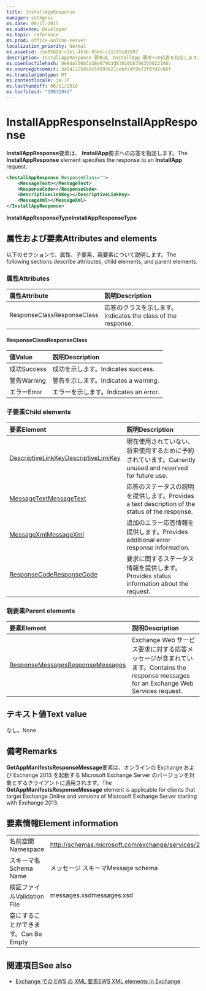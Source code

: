 ```yaml
---
title: InstallAppResponse
manager: sethgros
ms.date: 09/17/2015
ms.audience: Developer
ms.topic: reference
ms.prod: office-online-server
localization_priority: Normal
ms.assetid: c5e0582d-c1e1-453b-93ed-c31165c82697
description: InstallAppResponse 要素は、InstallApp 要求への応答を指定します。
ms.openlocfilehash: 8e8da720b3a38e979b3d83810bb798350822146c
ms.sourcegitcommit: 34041125dc8c5f993b21cebfc4f8b72f0fd2cb6f
ms.translationtype: MT
ms.contentlocale: ja-JP
ms.lasthandoff: 06/11/2018
ms.locfileid: "19831942"
---
```

# <a name="installappresponse"></a><span data-ttu-id="ad175-103">InstallAppResponse</span><span class="sxs-lookup"><span data-stu-id="ad175-103">InstallAppResponse</span></span>

<span data-ttu-id="ad175-104">**InstallAppResponse**要素は、 **InstallApp**要求への応答を指定します。</span><span class="sxs-lookup"><span data-stu-id="ad175-104">The **InstallAppResponse** element specifies the response to an **InstallApp** request.</span></span> 
  
```xml
<InstallAppResponse ResponseClass="">
    <MessageText></MessageText>
    <ResponseCode></ResponseCode>
    <DescriptiveLinkKey></DescriptiveLinkKey>
    <MessageXml></MessageXml>
</InstallAppResponse>
```

 <span data-ttu-id="ad175-105">**InstallAppResponseType**</span><span class="sxs-lookup"><span data-stu-id="ad175-105">**InstallAppResponseType**</span></span>
## <a name="attributes-and-elements"></a><span data-ttu-id="ad175-106">属性および要素</span><span class="sxs-lookup"><span data-stu-id="ad175-106">Attributes and elements</span></span>

<span data-ttu-id="ad175-107">以下のセクションで、属性、子要素、親要素について説明します。</span><span class="sxs-lookup"><span data-stu-id="ad175-107">The following sections describe attributes, child elements, and parent elements.</span></span>
  
### <a name="attributes"></a><span data-ttu-id="ad175-108">属性</span><span class="sxs-lookup"><span data-stu-id="ad175-108">Attributes</span></span>

|<span data-ttu-id="ad175-109">**属性**</span><span class="sxs-lookup"><span data-stu-id="ad175-109">**Attribute**</span></span>|<span data-ttu-id="ad175-110">**説明**</span><span class="sxs-lookup"><span data-stu-id="ad175-110">**Description**</span></span>|
|:-----|:-----|
|<span data-ttu-id="ad175-111">ResponseClass</span><span class="sxs-lookup"><span data-stu-id="ad175-111">ResponseClass</span></span>  <br/> |<span data-ttu-id="ad175-112">応答のクラスを示します。</span><span class="sxs-lookup"><span data-stu-id="ad175-112">Indicates the class of the response.</span></span>  <br/> |
   
#### <a name="responseclass"></a><span data-ttu-id="ad175-113">ResponseClass</span><span class="sxs-lookup"><span data-stu-id="ad175-113">ResponseClass</span></span>

|<span data-ttu-id="ad175-114">**値**</span><span class="sxs-lookup"><span data-stu-id="ad175-114">**Value**</span></span>|<span data-ttu-id="ad175-115">**説明**</span><span class="sxs-lookup"><span data-stu-id="ad175-115">**Description**</span></span>|
|:-----|:-----|
|<span data-ttu-id="ad175-116">成功</span><span class="sxs-lookup"><span data-stu-id="ad175-116">Success</span></span>  <br/> |<span data-ttu-id="ad175-117">成功を示します。</span><span class="sxs-lookup"><span data-stu-id="ad175-117">Indicates success.</span></span>  <br/> |
|<span data-ttu-id="ad175-118">警告</span><span class="sxs-lookup"><span data-stu-id="ad175-118">Warning</span></span>  <br/> |<span data-ttu-id="ad175-119">警告を示します。</span><span class="sxs-lookup"><span data-stu-id="ad175-119">Indicates a warning.</span></span>  <br/> |
|<span data-ttu-id="ad175-120">エラー</span><span class="sxs-lookup"><span data-stu-id="ad175-120">Error</span></span>  <br/> |<span data-ttu-id="ad175-121">エラーを示します。</span><span class="sxs-lookup"><span data-stu-id="ad175-121">Indicates an error.</span></span>  <br/> |
   
### <a name="child-elements"></a><span data-ttu-id="ad175-122">子要素</span><span class="sxs-lookup"><span data-stu-id="ad175-122">Child elements</span></span>

|<span data-ttu-id="ad175-123">**要素**</span><span class="sxs-lookup"><span data-stu-id="ad175-123">**Element**</span></span>|<span data-ttu-id="ad175-124">**説明**</span><span class="sxs-lookup"><span data-stu-id="ad175-124">**Description**</span></span>|
|:-----|:-----|
|[<span data-ttu-id="ad175-125">DescriptiveLinkKey</span><span class="sxs-lookup"><span data-stu-id="ad175-125">DescriptiveLinkKey</span></span>](descriptivelinkkey.md) <br/> |<span data-ttu-id="ad175-126">現在使用されていない、将来使用するために予約されています。</span><span class="sxs-lookup"><span data-stu-id="ad175-126">Currently unused and reserved for future use.</span></span>  <br/> |
|[<span data-ttu-id="ad175-127">MessageText</span><span class="sxs-lookup"><span data-stu-id="ad175-127">MessageText</span></span>](messagetext.md) <br/> |<span data-ttu-id="ad175-128">応答のステータスの説明を提供します。</span><span class="sxs-lookup"><span data-stu-id="ad175-128">Provides a text description of the status of the response.</span></span>  <br/> |
|[<span data-ttu-id="ad175-129">MessageXml</span><span class="sxs-lookup"><span data-stu-id="ad175-129">MessageXml</span></span>](messagexml.md) <br/> |<span data-ttu-id="ad175-130">追加のエラー応答情報を提供します。</span><span class="sxs-lookup"><span data-stu-id="ad175-130">Provides additional error response information.</span></span>  <br/> |
|[<span data-ttu-id="ad175-131">ResponseCode</span><span class="sxs-lookup"><span data-stu-id="ad175-131">ResponseCode</span></span>](responsecode.md) <br/> |<span data-ttu-id="ad175-132">要求に関するステータス情報を提供します。</span><span class="sxs-lookup"><span data-stu-id="ad175-132">Provides status information about the request.</span></span>  <br/> |
   
### <a name="parent-elements"></a><span data-ttu-id="ad175-133">親要素</span><span class="sxs-lookup"><span data-stu-id="ad175-133">Parent elements</span></span>

|<span data-ttu-id="ad175-134">**要素**</span><span class="sxs-lookup"><span data-stu-id="ad175-134">**Element**</span></span>|<span data-ttu-id="ad175-135">**説明**</span><span class="sxs-lookup"><span data-stu-id="ad175-135">**Description**</span></span>|
|:-----|:-----|
|[<span data-ttu-id="ad175-136">ResponseMessages</span><span class="sxs-lookup"><span data-stu-id="ad175-136">ResponseMessages</span></span>](responsemessages.md) <br/> |<span data-ttu-id="ad175-137">Exchange Web サービス要求に対する応答メッセージが含まれています。</span><span class="sxs-lookup"><span data-stu-id="ad175-137">Contains the response messages for an Exchange Web Services request.</span></span>  <br/> |
   
## <a name="text-value"></a><span data-ttu-id="ad175-138">テキスト値</span><span class="sxs-lookup"><span data-stu-id="ad175-138">Text value</span></span>

<span data-ttu-id="ad175-139">なし。</span><span class="sxs-lookup"><span data-stu-id="ad175-139">None.</span></span>
  
## <a name="remarks"></a><span data-ttu-id="ad175-140">備考</span><span class="sxs-lookup"><span data-stu-id="ad175-140">Remarks</span></span>

<span data-ttu-id="ad175-141">**GetAppManifestsResponseMessage**要素は、オンラインの Exchange および Exchange 2013 を起動する Microsoft Exchange Server のバージョンを対象とするクライアントに適用されます。</span><span class="sxs-lookup"><span data-stu-id="ad175-141">The **GetAppManifestsResponseMessage** element is applicable for clients that target Exchange Online and versions of Microsoft Exchange Server starting with Exchange 2013.</span></span> 
  
## <a name="element-information"></a><span data-ttu-id="ad175-142">要素情報</span><span class="sxs-lookup"><span data-stu-id="ad175-142">Element information</span></span>

|||
|:-----|:-----|
|<span data-ttu-id="ad175-143">名前空間</span><span class="sxs-lookup"><span data-stu-id="ad175-143">Namespace</span></span>  <br/> |http://schemas.microsoft.com/exchange/services/2006/messages  <br/> |
|<span data-ttu-id="ad175-144">スキーマ名</span><span class="sxs-lookup"><span data-stu-id="ad175-144">Schema Name</span></span>  <br/> |<span data-ttu-id="ad175-145">メッセージ スキーマ</span><span class="sxs-lookup"><span data-stu-id="ad175-145">Message schema</span></span>  <br/> |
|<span data-ttu-id="ad175-146">検証ファイル</span><span class="sxs-lookup"><span data-stu-id="ad175-146">Validation File</span></span>  <br/> |<span data-ttu-id="ad175-147">messages.xsd</span><span class="sxs-lookup"><span data-stu-id="ad175-147">messages.xsd</span></span>  <br/> |
|<span data-ttu-id="ad175-148">空にすることができます。</span><span class="sxs-lookup"><span data-stu-id="ad175-148">Can Be Empty</span></span>  <br/> ||
   
## <a name="see-also"></a><span data-ttu-id="ad175-149">関連項目</span><span class="sxs-lookup"><span data-stu-id="ad175-149">See also</span></span>



- [<span data-ttu-id="ad175-150">Exchange での EWS の XML 要素</span><span class="sxs-lookup"><span data-stu-id="ad175-150">EWS XML elements in Exchange</span></span>](ews-xml-elements-in-exchange.md)

